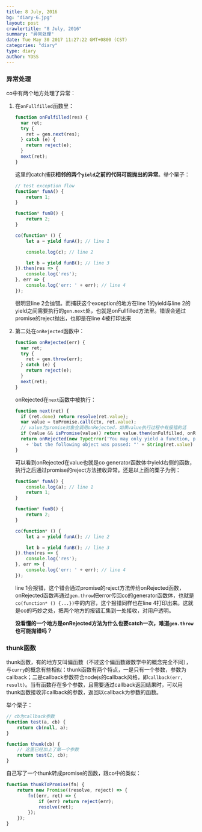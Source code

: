 ```yaml
---
title: 8 July, 2016
bg: "diary-6.jpg"
layout: post
crawlertitle: "8 July, 2016"
summary: "异常处理"
date: Tue May 30 2017 11:27:22 GMT+0800 (CST)
categories: "diary"
type: diary
author: YDSS
---
```


### 异常处理

co中有两个地方处理了异常：

1. 在`onFullfilled`函数里：

	```js
	function onFulfilled(res) {
	  var ret;
	  try {
	    ret = gen.next(res);
	  } catch (e) {
	    return reject(e);
	  }
	  next(ret);
	}
	```
	
	这里的catch捕获**相邻的两个`yield`之前的代码可能抛出的异常**。举个栗子：
	
	```js
	// test exception flow
	function* funA() {
	    return 1;
	}
	
	function* funB() {
	    return 2;
	}
	
	co(function* () {
	    let a = yield funA(); // line 1
	
	    console.log(c); // line 2
	
	    let b = yield funB(); // line 3
	}).then(res => {
	    console.log('res');
	}, err => {
	    console.log('err: ' + err); // line 4
	});
	```
	很明显line 2会抛错。而捕获这个exception的地方在line 1的yield与line 2的yield之间需要执行的`gen.next`处，也就是onFullfilled方法里。错误会通过promise的reject抛出，也即是在line 4被打印出来
	
2. 第二处在`onRejected`函数中：

	```js
	function onRejected(err) {
	  var ret;
	  try {
	    ret = gen.throw(err);
	  } catch (e) {
	    return reject(e);
	  }
	  next(ret);
	}
	```
	
	onRejected在`next`函数中被执行：
	
	```js
	function next(ret) {
	  if (ret.done) return resolve(ret.value);
	  var value = toPromise.call(ctx, ret.value);
	  // value为promise对象会调用onRejected，如果value执行过程中有报错的话
	  if (value && isPromise(value)) return value.then(onFulfilled, onRejected);
	  return onRejected(new TypeError('You may only yield a function, promise, generator, array, or object, '
	    + 'but the following object was passed: "' + String(ret.value) + '"'));
	}
	```
	可以看到onRejected在value也就是co generator函数体中yield右侧的函数，执行之后通过promise的reject方法接收异常。还是以上面的栗子为例：
	
	```js
	function* funA() {
	    console.log(a); // line 1
	    return 1;
	}
	
	function* funB() {
	    return 2;
	}
	
	co(function* () {
	    let a = yield funA(); // line 2
	
	    let b = yield funB(); // line 3
	}).then(res => {
	    console.log('res');
	}, err => {
	    console.log('err: ' + err); // line 4
	});
	```
	line 1会报错，这个错会通过promise的reject方法传给onRejected函数，onRejected函数再通过`gen.throw`把error传回co的generator函数体，也就是`co(function* () {...})`中的内容，这个报错同样也在line 4打印出来。这就是co的巧妙之处，把两个地方的报错汇集到一处接收，对用户透明。
	
	**没看懂的一个地方是onRejected方法为什么也要catch一次，难道`gen.throw`也可能抛错吗？**

### thunk函数

thunk函数，有的地方又叫偏函数（不过这个偏函数跟数学中的概念完全不同），与`curry`的概念有些相似：thunk函数有两个特点，一是只有一个参数，参数为callback；二是callback参数符合nodejs的callback风格，即`callback(err, result)`。当有函数存在多个参数，且需要通过callback返回结果时，可以用thunk函数接收非callback的参数，返回以callback为参数的函数。

举个栗子：

```js
// cb为callback参数
function test(a, cb) {
    return cb(null, a);
}

function thunk(cb) {
    // 这里已经加上了第一个参数
    return test(2, cb);
}
```

自己写了一个thunk转成promise的函数，跟co中的类似：

```js
function thunkToPromise(fn) {
    return new Promise((resolve, reject) => {
        fn((err, ret) => {
            if (err) return reject(err);
            resolve(ret);
        });
    });
}
```
